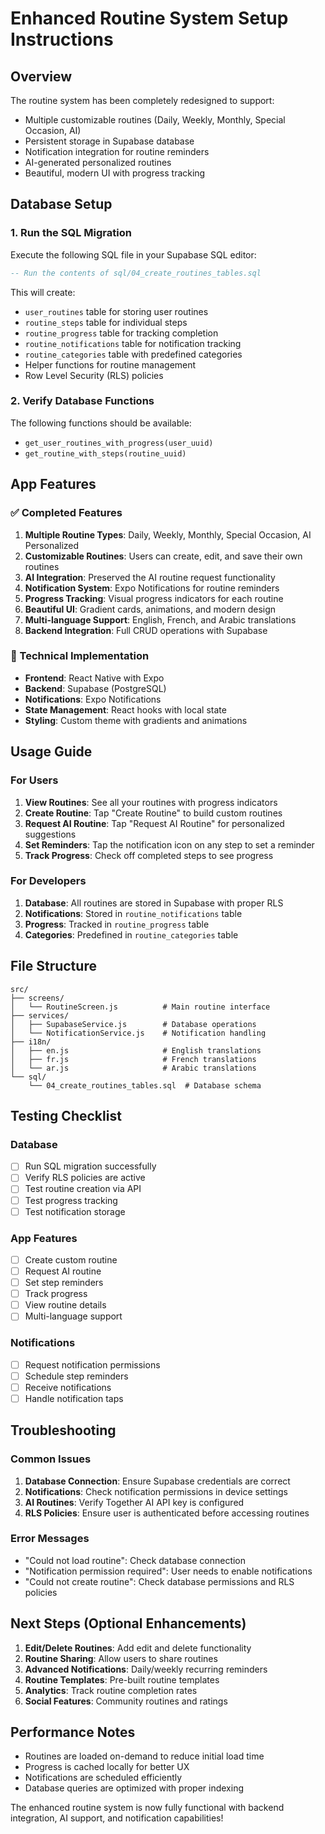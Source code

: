 # Enhanced Routine System Setup Instructions

## Overview
The routine system has been completely redesigned to support:
- Multiple customizable routines (Daily, Weekly, Monthly, Special Occasion, AI)
- Persistent storage in Supabase database
- Notification integration for routine reminders
- AI-generated personalized routines
- Beautiful, modern UI with progress tracking

## Database Setup

### 1. Run the SQL Migration
Execute the following SQL file in your Supabase SQL editor:
```sql
-- Run the contents of sql/04_create_routines_tables.sql
```

This will create:
- `user_routines` table for storing user routines
- `routine_steps` table for individual steps
- `routine_progress` table for tracking completion
- `routine_notifications` table for notification tracking
- `routine_categories` table with predefined categories
- Helper functions for routine management
- Row Level Security (RLS) policies

### 2. Verify Database Functions
The following functions should be available:
- `get_user_routines_with_progress(user_uuid)`
- `get_routine_with_steps(routine_uuid)`

## App Features

### ✅ Completed Features
1. **Multiple Routine Types**: Daily, Weekly, Monthly, Special Occasion, AI Personalized
2. **Customizable Routines**: Users can create, edit, and save their own routines
3. **AI Integration**: Preserved the AI routine request functionality
4. **Notification System**: Expo Notifications for routine reminders
5. **Progress Tracking**: Visual progress indicators for each routine
6. **Beautiful UI**: Gradient cards, animations, and modern design
7. **Multi-language Support**: English, French, and Arabic translations
8. **Backend Integration**: Full CRUD operations with Supabase

### 🔧 Technical Implementation
- **Frontend**: React Native with Expo
- **Backend**: Supabase (PostgreSQL)
- **Notifications**: Expo Notifications
- **State Management**: React hooks with local state
- **Styling**: Custom theme with gradients and animations

## Usage Guide

### For Users
1. **View Routines**: See all your routines with progress indicators
2. **Create Routine**: Tap "Create Routine" to build custom routines
3. **Request AI Routine**: Tap "Request AI Routine" for personalized suggestions
4. **Set Reminders**: Tap the notification icon on any step to set a reminder
5. **Track Progress**: Check off completed steps to see progress

### For Developers
1. **Database**: All routines are stored in Supabase with proper RLS
2. **Notifications**: Stored in `routine_notifications` table
3. **Progress**: Tracked in `routine_progress` table
4. **Categories**: Predefined in `routine_categories` table

## File Structure
```
src/
├── screens/
│   └── RoutineScreen.js          # Main routine interface
├── services/
│   ├── SupabaseService.js        # Database operations
│   └── NotificationService.js    # Notification handling
├── i18n/
│   ├── en.js                     # English translations
│   ├── fr.js                     # French translations
│   └── ar.js                     # Arabic translations
└── sql/
    └── 04_create_routines_tables.sql  # Database schema
```

## Testing Checklist

### Database
- [ ] Run SQL migration successfully
- [ ] Verify RLS policies are active
- [ ] Test routine creation via API
- [ ] Test progress tracking
- [ ] Test notification storage

### App Features
- [ ] Create custom routine
- [ ] Request AI routine
- [ ] Set step reminders
- [ ] Track progress
- [ ] View routine details
- [ ] Multi-language support

### Notifications
- [ ] Request notification permissions
- [ ] Schedule step reminders
- [ ] Receive notifications
- [ ] Handle notification taps

## Troubleshooting

### Common Issues
1. **Database Connection**: Ensure Supabase credentials are correct
2. **Notifications**: Check notification permissions in device settings
3. **AI Routines**: Verify Together AI API key is configured
4. **RLS Policies**: Ensure user is authenticated before accessing routines

### Error Messages
- "Could not load routine": Check database connection
- "Notification permission required": User needs to enable notifications
- "Could not create routine": Check database permissions and RLS policies

## Next Steps (Optional Enhancements)
1. **Edit/Delete Routines**: Add edit and delete functionality
2. **Routine Sharing**: Allow users to share routines
3. **Advanced Notifications**: Daily/weekly recurring reminders
4. **Routine Templates**: Pre-built routine templates
5. **Analytics**: Track routine completion rates
6. **Social Features**: Community routines and ratings

## Performance Notes
- Routines are loaded on-demand to reduce initial load time
- Progress is cached locally for better UX
- Notifications are scheduled efficiently
- Database queries are optimized with proper indexing

The enhanced routine system is now fully functional with backend integration, AI support, and notification capabilities! 